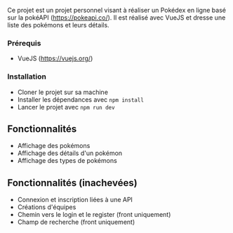 Ce projet est un projet personnel visant à réaliser un Pokédex en ligne basé sur la pokéAPI (https://pokeapi.co/).
Il est réalisé avec VueJS et dresse une liste des pokémons et leurs détails.


### Prérequis

-   VueJS (https://vuejs.org/)

### Installation

-   Cloner le projet sur sa machine
-   Installer les dépendances avec `npm install` 
-   Lancer le projet avec `npm run dev`

## Fonctionnalités

-   Affichage des pokémons
-   Affichage des détails d'un pokémon 
-   Affichage des types de pokémons


## Fonctionnalités (inachevées)

-   Connexion et inscription liées à une API
-   Créations d'équipes 
-   Chemin vers le login et le register (front uniquement)
-   Champ de recherche (front uniquement)
